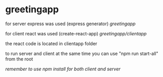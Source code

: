# greetingapp

for server express was used (express generator) *greetingapp*

for client react was used (create-react-app) *greetingapp/clientapp*

the react code is located in clientapp folder

to run server and client at the same time you can use
"npm run start-all" from the root

*remember to use npm install for both client and server*



